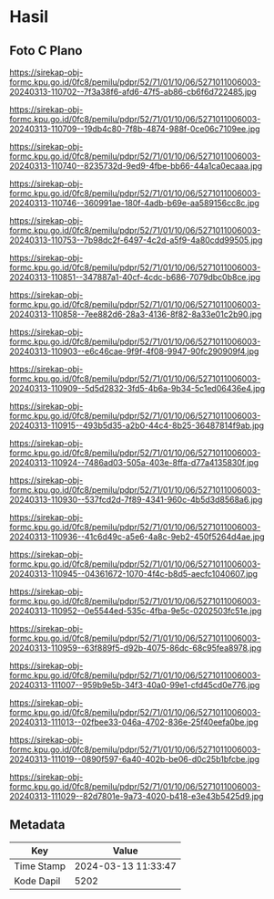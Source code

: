 # Hasil

## Foto C Plano

https://sirekap-obj-formc.kpu.go.id/0fc8/pemilu/pdpr/52/71/01/10/06/5271011006003-20240313-110702--7f3a38f6-afd6-47f5-ab86-cb6f6d722485.jpg

https://sirekap-obj-formc.kpu.go.id/0fc8/pemilu/pdpr/52/71/01/10/06/5271011006003-20240313-110709--19db4c80-7f8b-4874-988f-0ce06c7109ee.jpg

https://sirekap-obj-formc.kpu.go.id/0fc8/pemilu/pdpr/52/71/01/10/06/5271011006003-20240313-110740--8235732d-9ed9-4fbe-bb66-44a1ca0ecaaa.jpg

https://sirekap-obj-formc.kpu.go.id/0fc8/pemilu/pdpr/52/71/01/10/06/5271011006003-20240313-110746--360991ae-180f-4adb-b69e-aa589156cc8c.jpg

https://sirekap-obj-formc.kpu.go.id/0fc8/pemilu/pdpr/52/71/01/10/06/5271011006003-20240313-110753--7b98dc2f-6497-4c2d-a5f9-4a80cdd99505.jpg

https://sirekap-obj-formc.kpu.go.id/0fc8/pemilu/pdpr/52/71/01/10/06/5271011006003-20240313-110851--347887a1-40cf-4cdc-b686-7079dbc0b8ce.jpg

https://sirekap-obj-formc.kpu.go.id/0fc8/pemilu/pdpr/52/71/01/10/06/5271011006003-20240313-110858--7ee882d6-28a3-4136-8f82-8a33e01c2b90.jpg

https://sirekap-obj-formc.kpu.go.id/0fc8/pemilu/pdpr/52/71/01/10/06/5271011006003-20240313-110903--e6c46cae-9f9f-4f08-9947-90fc290909f4.jpg

https://sirekap-obj-formc.kpu.go.id/0fc8/pemilu/pdpr/52/71/01/10/06/5271011006003-20240313-110909--5d5d2832-3fd5-4b6a-9b34-5c1ed06436e4.jpg

https://sirekap-obj-formc.kpu.go.id/0fc8/pemilu/pdpr/52/71/01/10/06/5271011006003-20240313-110915--493b5d35-a2b0-44c4-8b25-36487814f9ab.jpg

https://sirekap-obj-formc.kpu.go.id/0fc8/pemilu/pdpr/52/71/01/10/06/5271011006003-20240313-110924--7486ad03-505a-403e-8ffa-d77a4135830f.jpg

https://sirekap-obj-formc.kpu.go.id/0fc8/pemilu/pdpr/52/71/01/10/06/5271011006003-20240313-110930--537fcd2d-7f89-4341-960c-4b5d3d8568a6.jpg

https://sirekap-obj-formc.kpu.go.id/0fc8/pemilu/pdpr/52/71/01/10/06/5271011006003-20240313-110936--41c6d49c-a5e6-4a8c-9eb2-450f5264d4ae.jpg

https://sirekap-obj-formc.kpu.go.id/0fc8/pemilu/pdpr/52/71/01/10/06/5271011006003-20240313-110945--04361672-1070-4f4c-b8d5-aecfc1040607.jpg

https://sirekap-obj-formc.kpu.go.id/0fc8/pemilu/pdpr/52/71/01/10/06/5271011006003-20240313-110952--0e5544ed-535c-4fba-9e5c-0202503fc51e.jpg

https://sirekap-obj-formc.kpu.go.id/0fc8/pemilu/pdpr/52/71/01/10/06/5271011006003-20240313-110959--63f889f5-d92b-4075-86dc-68c95fea8978.jpg

https://sirekap-obj-formc.kpu.go.id/0fc8/pemilu/pdpr/52/71/01/10/06/5271011006003-20240313-111007--959b9e5b-34f3-40a0-99e1-cfd45cd0e776.jpg

https://sirekap-obj-formc.kpu.go.id/0fc8/pemilu/pdpr/52/71/01/10/06/5271011006003-20240313-111013--02fbee33-046a-4702-836e-25f40eefa0be.jpg

https://sirekap-obj-formc.kpu.go.id/0fc8/pemilu/pdpr/52/71/01/10/06/5271011006003-20240313-111019--0890f597-6a40-402b-be06-d0c25b1bfcbe.jpg

https://sirekap-obj-formc.kpu.go.id/0fc8/pemilu/pdpr/52/71/01/10/06/5271011006003-20240313-111029--82d7801e-9a73-4020-b418-e3e43b5425d9.jpg


## Metadata

| Key        | Value               |
| ---------- | ------------------- |
| Time Stamp | 2024-03-13 11:33:47 |
| Kode Dapil | 5202                |



